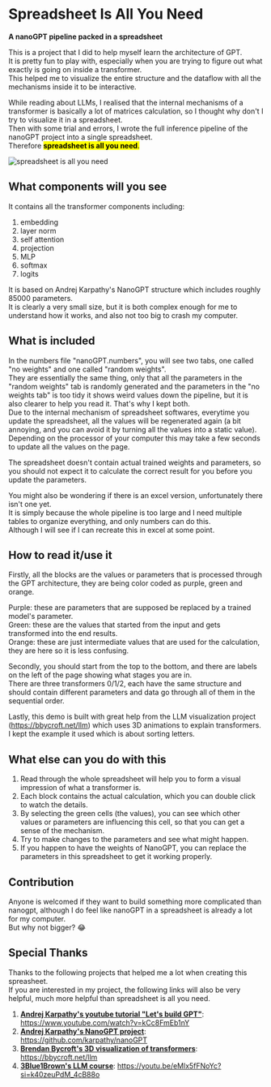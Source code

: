 # Spreadsheet Is All You Need
**A nanoGPT pipeline packed in a spreadsheet**

This is a project that I did to help myself learn the architecture of GPT.<br>
It is pretty fun to play with, especially when you are trying to figure out what exactly is going on inside a transformer.<br>
This helped me to visualize the entire structure and the dataflow with all the mechanisms inside it to be interactive.<br>

While reading about LLMs, I realised that the internal mechanisms of a transformer is basically a lot of matrices calculation, so I thought why don't I try to visualize it in a spreadsheet.<br>
Then with some trial and errors, I wrote the full inference pipeline of the nanoGPT project into a single spreadsheet.<br>
Therefore <mark>**spreadsheet is all you need**<mark>.

![**spreadsheet is all you need**](https://github.com/dabochen/spreadsheet-is-all-you-need/blob/main/spreadsheetisallyouneed.jpg?raw=true)


## What components will you see
It contains all the transformer components including:
1. embedding
2. layer norm
3. self attention
4. projection
5. MLP
6. softmax
7. logits

It is based on Andrej Karpathy's NanoGPT structure which includes roughly 85000 parameters.<br>
It is clearly a very small size, but it is both complex enough for me to understand how it works, and also not too big to crash my computer.

## What is included 
In the numbers file "nanoGPT.numbers", you will see two tabs, one called "no weights" and one called "random weights".<br>
They are essentially the same thing, only that all the parameters in the "random weights" tab is randomly generated and the parameters in the "no weights tab" is too tidy it shows weird values down the pipeline, but it is also clearer to help you read it. That's why I kept both.<br>
Due to the internal mechanism of spreadsheet softwares, everytime you update the spreadsheet, all the values will be regenerated again (a bit annoying, and you can avoid it by turning all the values into a static value).<br>
Depending on the processor of your computer this may take a few seconds to update all the values on the page.

The spreadsheet doesn't contain actual trained weights and parameters, so you should not expect it to calculate the correct result for you before you update the parameters.

You might also be wondering if there is an excel version, unfortunately there isn't one yet.<br>
It is simply because the whole pipeline is too large and I need multiple tables to organize everything, and only numbers can do this.<br>
Although I will see if I can recreate this in excel at some point.

## How to read it/use it
Firstly, all the blocks are the values or parameters that is processed through the GPT architecture, they are being color coded as purple, green and orange.

Purple: these are parameters that are supposed be replaced by a trained model's parameter.<br>
Green: these are the values that started from the input and gets transformed into the end results.<br>
Orange: these are just intermediate values that are used for the calculation, they are here so it is less confusing.

Secondly, you should start from the top to the bottom, and there are labels on the left of the page showing what stages you are in.<br>
There are three transformers 0/1/2, each have the same structure and should contain different parameters and data go through all of them in the sequential order.

Lastly, this demo is built with great help from the LLM visualization project (https://bbycroft.net/llm) which uses 3D animations to explain transformers.<br>
I kept the example it used which is about sorting letters.

## What else can you do with this
1. Read through the whole spreadsheet will help you to form a visual impression of what a transformer is.
2. Each block contains the actual calculation, which you can double click to watch the details.
3. By selecting the green cells (the values), you can see which other values or parameters are influencing this cell, so that you can get a sense of the mechanism.
4. Try to make changes to the parameters and see what might happen.
5. If you happen to have the weights of NanoGPT, you can replace the parameters in this spreadsheet to get it working properly.


## Contribution
Anyone is welcomed if they want to build something more complicated than nanogpt, although I do feel like nanoGPT in a spreadsheet is already a lot for my computer.<br>
But why not bigger? 😂


## Special Thanks
Thanks to the following projects that helped me a lot when creating this spreasheet.<br>
If you are interested in my project, the following links will also be very helpful, much more helpful than spreadsheet is all you need.

1. [**Andrej Karpathy's youtube tutorial "Let's build GPT"**](https://www.youtube.com/watch?v=kCc8FmEb1nY): https://www.youtube.com/watch?v=kCc8FmEb1nY
2. [**Andrej Karpathy's NanoGPT project**](https://github.com/karpathy/nanoGPT): https://github.com/karpathy/nanoGPT
3. [**Brendan Bycroft's 3D visualization of transformers**](https://bbycroft.net/llm): https://bbycroft.net/llm
4. [**3Blue1Brown's LLM course**](https://youtu.be/eMlx5fFNoYc?si=k40zeuPdM_4cB88o): https://youtu.be/eMlx5fFNoYc?si=k40zeuPdM_4cB88o
